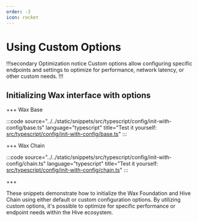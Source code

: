 ```yaml
---
order: -3
icon: rocket
---
```


# Using Custom Options

!!!secondary Optimization notice
Custom options allow configuring specific endpoints and settings to optimize for performance, network latency, or other custom needs.
!!!

## Initializing Wax interface with options

+++ Wax Base

:::code source="../../static/snippets/src/typescript/config/init-with-config/base.ts" language="typescript" title="Test it yourself: [src/typescript/config/init-with-config/base.ts](https://stackblitz.com/github/openhive-network/wax-doc-snippets?file=src%2Ftypescript%2Fconfig%2Finit-with-config%2Fbase.ts)" :::

+++ Wax Chain

:::code source="../../static/snippets/src/typescript/config/init-with-config/chain.ts" language="typescript" title="Test it yourself: [src/typescript/config/init-with-config/chain.ts](https://stackblitz.com/github/openhive-network/wax-doc-snippets?file=src%2Ftypescript%2Fconfig%2Finit-with-config%2Fchain.ts)" :::

+++

These snippets demonstrate how to initialize the Wax Foundation and Hive Chain using either default or custom configuration options. By utilizing custom options, it's possible to optimize for specific performance or endpoint needs within the Hive ecosystem.
